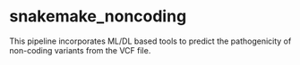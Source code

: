 # snakemake_noncoding
This pipeline incorporates ML/DL based tools to predict the pathogenicity of non-coding variants from the VCF file.
